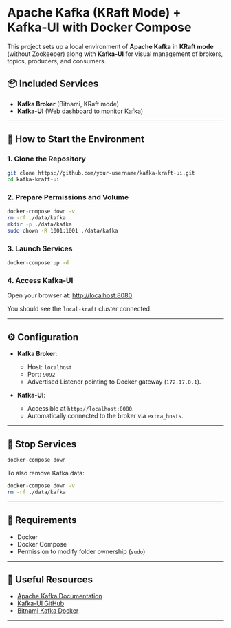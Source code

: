 # Apache Kafka (KRaft Mode) + Kafka-UI with Docker Compose

This project sets up a local environment of **Apache Kafka** in **KRaft mode** (without Zookeeper) along with **Kafka-UI** for visual management of brokers, topics, producers, and consumers.

## 📦 Included Services

- **Kafka Broker** (Bitnami, KRaft mode)
- **Kafka-UI** (Web dashboard to monitor Kafka)

---

## 🚀 How to Start the Environment

### 1. Clone the Repository
```bash
git clone https://github.com/your-username/kafka-kraft-ui.git
cd kafka-kraft-ui
```

### 2. Prepare Permissions and Volume
```bash
docker-compose down -v
rm -rf ./data/kafka
mkdir -p ./data/kafka
sudo chown -R 1001:1001 ./data/kafka
```

### 3. Launch Services
```bash
docker-compose up -d
```

### 4. Access Kafka-UI
Open your browser at: [http://localhost:8080](http://localhost:8080)

You should see the `local-kraft` cluster connected.

---

## ⚙️ Configuration

- **Kafka Broker**:  
  - Host: `localhost`
  - Port: `9092`
  - Advertised Listener pointing to Docker gateway (`172.17.0.1`).

- **Kafka-UI**:  
  - Accessible at `http://localhost:8080`.
  - Automatically connected to the broker via `extra_hosts`.

---

## 🛑 Stop Services

```bash
docker-compose down
```

To also remove Kafka data:

```bash
docker-compose down -v
rm -rf ./data/kafka
```

---

## 🎯 Requirements

- Docker
- Docker Compose
- Permission to modify folder ownership (`sudo`)

---

## 📖 Useful Resources

- [Apache Kafka Documentation](https://kafka.apache.org/documentation/)
- [Kafka-UI GitHub](https://github.com/provectus/kafka-ui)
- [Bitnami Kafka Docker](https://hub.docker.com/r/bitnami/kafka)

---
